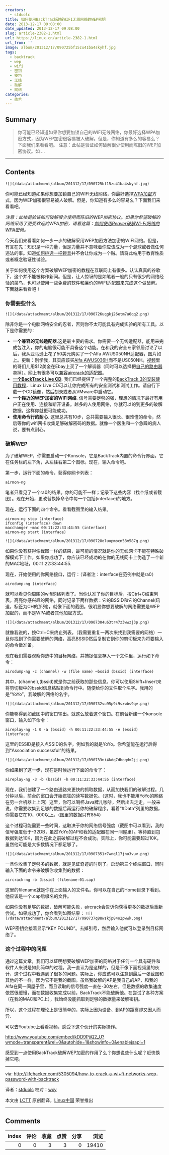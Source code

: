 ```yaml
---
creators:
  - stduolc
title: 如何使用BackTrack破解WIFI无线网络的WEP密钥
date: 2013-12-17 09:08:00
date_updated: 2013-12-17 09:08:00
slug: article-2382-1.html
url: https://linux.cn/article-2382-1.html
url_from: ''
image: album/201312/17/090725bf15zu41ba4skyhf.jpg
tags:
  - backtrack
  - wep
  - wifi
  - 密钥
  - 技巧
  - 无线
  - 破解
  - 网络
categories:
  - 技术
---
```


## Summary

> 你可能已经知道如果你想要加锁自己的WIFI无线网络，你最好选择WPA加密方式，因为WEP加密很容易被人破解。但是，你知道有多么的容易么？下面我们来看看吧。
> 注意：此帖是验证如何破解很少使用而陈旧的WEP加密协议。如 ...

***

<!-- more -->

## Contents

`![](/data/attachment/album/201312/17/090725bf15zu41ba4skyhf.jpg)`

你可能已经知道如果你想要加锁自己的WIFI无线网络，你最好选择[WPA加密](http://lifehacker.com/399735/how-to-pick-a-lock-with-a-bump-key)方式，因为WEP加密很容易被人破解。但是，你知道有多么的容易么？下面我们来看看吧。

*注意：此帖是验证如何破解很少使用而陈旧的WEP加密协议。如果你希望破解的网络采用了更受欢迎的WPA加密，请看这篇：[如何使用Reaver破解Wi-Fi网络的WPA密码](https://linux.cn/article-2335-1.html)。*

今天我们来看看如何一步一步的破解采用WEP加密方法加密的WIFI网络。但是，有言在先：知识是一种力量，但是力量并不意味着你应该成为一个混球或者做任何违法的事。知道[如何挑选一把锁具](http://lifehacker.com/399735/how-to-pick-a-lock-with-a-bump-key)并不会让你成为一个贼。请将此帖用于教育性质或者概念验证性试验。

关于如何使用这个方案破解WEP加密的教程在互联网上有很多。认认真真的谷歌下，这个并不能被称作新闻。但是，让人惊讶的是如笔者一般的只有很少的网络经验的菜鸟，也可以使用一些免费的软件和廉价的WIFI适配器来完成这个做破解。下面就来看看吧！

### 你需要些什么

`![](/data/attachment/album/201312/17/090726uqgkj26etm7u6qq2.png)`

除非你是一个电脑网络安全的忍者，否则你不太可能具有完成实验的所有工具。以下是你需要的：

* **一个兼容的无线适配器**.这是最主要的需求。你需要一个无线适配器，能用来完成包注入，你的电脑很可能不具备这个功能。在和我的安全专家邻居讨论了以后，我从亚马逊上花了50美元购买了一个Alfa AWUS050NH适配器，图片如上。更新：别学我，其实应该买[Alfa AWUS036H](http://www.amazon.com/Alfa-AWUS036H-802-11b-Wireless-network/dp/B002WCEWU8?tag=lifehackeramzn-20&ascsubtag=%5Breferrer%7Clifehacker.com%5Btype%7Clink%5BpostId%7C5305094%5Basin%7CB002WCEWU8%5BauthorId%7C5774310829120954491)而不是US050NH。[视频](http://www.youtube.com/watch?v=oHq-cKoYcr8)里的哥们儿用$12美金在Ebay上买了一个解调器（同时可以选择把[自己的路由器](http://www.youtube.com/watch?v=bFlOHMj7Qoc)卖掉）。网上有很多可以[兼容aircrack的适配器](http://go.redirectingat.com/?id=33330X911647&site=lifehacker.com&xs=1&isjs=1&url=http%3A%2F%2Fwww.aircrack-ng.org%2Fdoku.php%3Fid%3Dcompatible_cards&xguid=&xcreo=0&sref=http%3A%2F%2Flifehacker.com%2F5305094%2Fhow-to-crack-a-wi%2Bfi-networks-wep-password-with-backtrack&pref=http%3A%2F%2Flifehacker.com%2F5953047%2Fhow-to-crack-wep-and-wpa-wi%2Bfi-passwords&xtz=-480&abp=1)。
* **[一个BackTrack Live CD](http://go.redirectingat.com/?id=33330X911647&site=lifehacker.com&xs=1&isjs=1&url=http%3A%2F%2Fwww.backtrack-linux.org%2F&xguid=&xcreo=0&sref=http%3A%2F%2Flifehacker.com%2F5305094%2Fhow-to-crack-a-wi%2Bfi-networks-wep-password-with-backtrack&pref=http%3A%2F%2Flifehacker.com%2F5953047%2Fhow-to-crack-wep-and-wpa-wi%2Bfi-passwords&xtz=-480&abp=1)**. 我们已经提供了一个完整的[BackTrack 3的安装使用教程](http://lifehacker.com/5166530/backtrack-is-a-security+focused-live-cd-packed-with-system-tools)，Linux Live CD可以让你完成所有的安全测试和测试工作。请自行下载一个CD镜像，然后刻录或者从VMware中启动它。
* **一个靠近的WEP加密的WIFI网络**. 信号需要足够的强，理想的情况下最好有用户正在使用、连接和断开设备。越多的人使用网络，你就可以的到更多的破解数据，这样你就更可能成功。
* **使用命令行的耐心**. 这里总共有10步，总共需要输入很长、很难懂的命令，然后等你的wifi网卡收集足够破解密码的数据。就像一个医生和一个急躁的病人说，要有点耐心。

### 破解WEP

为了破解WEP，你需要启动一个Konsole，它是BackTrack内置的命令行界面，它在任务栏的左下角，从左往右第二个图标。现在，输入命令吧。

第一步，运行下面的命令，获得你网卡列表：

```shell
airmon-ng
```

笔者只看见了一个ra0的结果。你的可能不一样；记录下这些内容（找个纸或者截图）。现在开始，更改替换掉命令中每一个包括(interface)的地方。

现在，运行下面的四个命令。看看截图里的输入结果。

```shell
airmon-ng stop (interface)
ifconfig (interface) down
macchanger —mac 00:11:22:33:44:55 (interface)
airmon-ng start (interface)
```

`![](/data/attachment/album/201312/17/090728oluupmocn58m587g.png)`

如果你没有获得像截图一样的结果，最可能的情况就是你的无线网卡不能在特殊破解模式下工作。如果你成功了，你应该已经成功的在你的无线网卡上伪造了一个新的MAC地址，00:11:22:33:44:55.

现在，开始使用的你网络接口，运行：（译者注：interface在范例中就是ra0）

```shell
airodump-ng (interface)
```

就可以看见你周围的wifi网络列表了。当你认准了你的目标后，按Ctrl+C结束列表。高亮你感兴趣的网络，同时记录下两样数据：它的BSSID和它的Channel(讯道，标签为CH的那列)，就像下面的截图。很明显你想要破解的网络需要是WEP加密的，而不是WPA或者其他加密方式。

`![](/data/attachment/album/201312/17/0907304u63tr47z3wwzj3p.png)`

就像我说的，按Ctrl+C来终止列表。（我需要重复一两次来找到我需要的网络）一旦你找到了你需要破解的网络，高亮BSSID然后复制它到你的剪切板来为将要输入的命令做准备。

现在我们需要观察你选中的目标网络，并捕捉信息存入一个文件里，运行如下命令：

```shell
airodump-ng -c (channel) -w (file name) —bssid (bssid) (interface)
```

其中，(channel),(bssid)就是你之前获取的那些信息。你可以使用Shift+Insert来将剪切板中的bssid信息粘贴到命令行中。随便给你的文件取个名字。我用的是“YoYo”，我破解的网络的名字。

`![](/data/attachment/album/201312/17/090732vu95p9i9sxwbs9qv.png)`

你能够得到如截图中的窗口输出。就这么放着这个窗口。在前台新建一个konsole窗口，输入如下命令：

```shell
aireplay-ng -1 0 -a (bssid) -h 00:11:22:33:44:55 -e (essid) (interface)
```

这里的ESSID是接入点SSID的名字，例如我的就是YoYo。你希望能在运行后得到“Association successful”的结果。

`![](/data/attachment/album/201312/17/090733ni4kdq7dboqdm2jj.png)`

你如果到了这一步，现在是时候运行下面的命令了：

```shell
aireplay-ng -3 -b (bssid) -h 00:11:22:33:44:55 (interface)
```

现在，我们创建了一个路由通路来更快的抓取数据，从而加快我们的破解过程。几分钟以后，前台的窗口会开始疯狂的读写数据包。（这时，我也不能用YoYo的网络在另一台机器上上网）这里，你可以喝杯Java牌儿咖啡，然后出去走走。一般来说，你需要收集到足够的数据后再运行你的破解程序。看着“#Data”列里的数据，你需要它在10，000以上。（图里的数据只有854）

这个过程可能需要一些时间，这取决于你的网络信号强度（截图中可以看到，我的信号强度低于-32DB，虽然YoYo的AP和我的适配器在同一间屋里）。等待直到包数据到达10K，因为在此之前破解过程不会成功。实际上，你可能需要超过10K，虽然他可能是大多数情况下都足够了。

`![](/data/attachment/album/201312/17/0907351r7wnql17jnu3vuv.png)`

一旦你收集了足够多的数据，就是见证奇迹的时刻了。启动第三个终端窗口，同时输入下面的命令来破解你收集到的数据：

```shell
aircrack-ng -b (bssid) (filename-01.cap)
```

这里的filename就是你在上面输入的文件名。你可以在自己的Home目录下看到。他应该是一个.cap后缀名的文件。

如果你没有足够的数据，破解可能失败，aircrack会告诉你获得更多的数据后重新尝试。如果成功了，你会看到如图结果： `![](/data/attachment/album/201312/17/090737q88wskjp84o2pwwk.png)`

WEP密钥会接着显示“KEY FOUND”。去掉引号，然后输入他就可以登录到目标网络了。

### 这个过程中的问题

通过这篇文章，我们可以证明想要破解WEP加密的网络对于任何一个具有硬件和软件人来说是如此简单的过程。我一直认为是这样的，但是不像下面视频里的伙计，这个过程中我遇到了很多的问题。实际上，你应该可以注意到最后一张截图和其他的不一样，因为它不是我的截图。虽然我破解的AP是我自己的AP，和我的Alfa在同一间屋子里，而且读取的信号强度一直在-30左右，但是数据的收集速度依然很缓慢，而在数据收集完成以前，BackTrack不能破解他。在尝试了各种方案（在我的MAC和PC上），我始终没能抓取到足够的数据量来破解密钥。

所以，这个过程在理论上是很简单的，实际上因为设备、到AP的距离却又因人而异.

可以去Youtube上看看视频，感受下这个伙计的实际操作。

<http://www.youtube.com/embed/kDD9PjiQ2_U?wmode=transparent&rel=0&autohide=1&showinfo=0&enablejsapi=1>

感受到一点使用BackTrack破解WEP加密的作用了么？你想说些什么呢？赶快换掉它吧。

---

via: <http://lifehacker.com/5305094/how-to-crack-a-wi+fi-networks-wep-password-with-backtrack>

译者：[stduolc](https://github.com/stduolc) 校对：[wxy](https://github.com/wxy)

本文由 [LCTT](https://github.com/LCTT/TranslateProject) 原创翻译，[Linux中国](https://linux.cn/) 荣誉推出

***

## Comments


|   index |   评论 |   收藏 |   点赞 |   分享 |   浏览 |
|--------:|-------:|-------:|-------:|-------:|-------:|
|       0 |      0 |      3 |      3 |      0 |  19410 |
